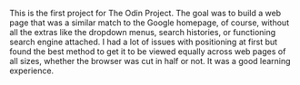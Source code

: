 This is the first project for The Odin Project. The goal was to build a web page that was a similar match to the Google homepage, of course, without all the extras like the dropdown menus, search histories, or functioning search engine attached.
I had a lot of issues with positioning at first but found the best method to get it to be viewed equally across web pages
of all sizes, whether the browser was cut in half or not. It was a good learning experience.
